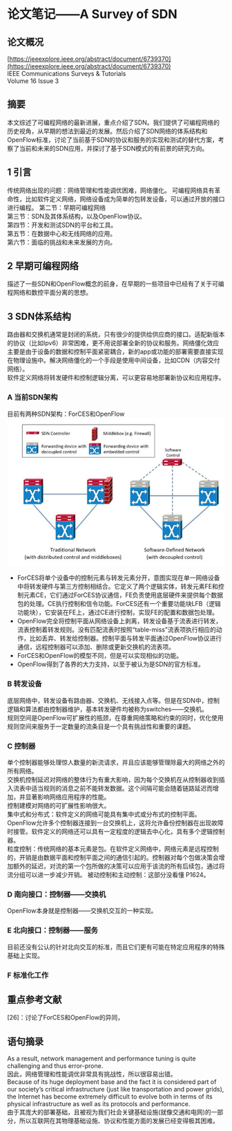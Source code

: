 # 论文笔记——A Survey of SDN

## 论文概况
[https://ieeexplore.ieee.org/abstract/document/6739370](https://ieeexplore.ieee.org/abstract/document/6739370)    
IEEE Communications Surveys & Tutorials     
Volume 16 Issue 3   
## 摘要
本文综述了可编程网络的最新进展，重点介绍了SDN。我们提供了可编程网络的历史视角，从早期的想法到最近的发展。然后介绍了SDN网络的体系结构和OpenFlow标准，讨论了当前基于SDN的协议和服务的实现和测试的替代方案，考察了当前和未来的SDN应用，并探讨了基于SDN模式的有前景的研究方向。
## 1 引言
传统网络出现的问题：网络管理和性能调优困难，网络僵化。
可编程网络具有革命性，比如软件定义网络，网络设备成为简单的包转发设备，可以通过开放的接口进行编程。
第二节：早期可编程网络    
第三节：SDN及其体系结构，以及OpenFlow协议。     
第四节：开发和测试SDN的平台和工具。   
第五节：在数据中心和无线网络的应用。    
第六节：面临的挑战和未来发展的方向。    
## 2 早期可编程网络
描述了一些SDN和OpenFlow概念的前身，在早期的一些项目中已经有了关于可编程网络和数控平面分离的思想。
## 3 SDN体系结构
路由器和交换机通常是封闭的系统，只有很少的提供给供应商的接口。适配新版本的协议（比如Ipv6）非常困难，更不用说部署全新的协议和服务。网络僵化效应主要是由于设备的数据和控制平面紧密耦合，新的app或功能的部署需要直接实现在物理设施中。解决网络僵化的一个手段是使用中间设备，比如CDN（内容交付网络）。  
软件定义网络将转发硬件和控制逻辑分离，可以更容易地部署新协议和应用程序。
### A 当前SDN架构
目前有两种SDN架构：ForCES和OpenFlow         
![SDN体系结构](/image/A_Survey_of_SDN_note/SDN体系结构.jpg)     
- ForCES将单个设备中的控制元素与转发元素分开，意图实现在单一网络设备中将转发硬件与第三方控制相结合。它定义了两个逻辑实体，转发元素FE和控制元素CE，它们通过ForCES协议通信，FE负责使用底层硬件来提供每个数据包的处理。CE执行控制和信令功能。ForCES还有一个重要功能块LFB（逻辑功能块），它安装在FE上，通过CE进行控制，实现FE的配置和数据包处理。   
- OpenFlow完全将控制平面从网络设备上剥离，转发设备基于流表进行转发，流表控制着转发规则。没有匹配流表时按照“table-miss”流表项执行相应的动作，比如丢弃、转发给控制器。控制平面与转发平面通过OpenFlow协议进行通信，远程控制器可以添加、删除或更新交换机的流表项。
- ForCES和OpenFlow的模型不同，但是可以实现相似的功能。
- OpenFlow得到了各界的大力支持，以至于被认为是SDN的官方标准。
### B 转发设备
底层网络中，转发设备有路由器、交换机、无线接入点等。但是在SDN中，控制逻辑和算法都由控制器维护，基本转发硬件均被称为switches——交换机。   
规则空间是OpenFlow可扩展性的瓶颈，在尊重网络策略和约束的同时，优化使用规则空间来服务于一定数量的流条目是一个具有挑战性和重要的课题。
### C 控制器
单个控制器能够处理惊人数量的新流请求，并且应该能够管理除最大的网络之外的所有网络。  
交换机控制延迟对网络的整体行为有重大影响，因为每个交换机在从控制器收到插入流表中适当规则的消息之前不能转发数据。这个间隔可能会随着链路延迟而增加，并显著影响网络应用程序的性能。    
控制建模对网络的可扩展性影响很大。    
集中式和分布式：软件定义的网络可能具有集中式或分布式的控制平面。OpenFlow允许多个控制器连接到一台交换机上，这将允许备份控制器在出现故障时接管。软件定义的网络还可以具有一定程度的逻辑去中心化，具有多个逻辑控制器。  
粒度控制：传统网络的基本元素是包。在软件定义网络中，网络元素是远程控制的，开销是由数据平面和控制平面之间的通信引起的。控制器对每个包做决策会增加额外的延迟，对流的第一个包所做的决策可以应用于该流的所有后续包，通过将流分组可以进一步减少开销。
被动控制和主动控制：这部分没看懂 P1624。
### D 南向接口：控制器——交换机
OpenFlow本身就是控制器——交换机交互的一种实现。
### E 北向接口：控制器——服务
目前还没有公认的针对北向交互的标准，而且它们更有可能在特定应用程序的特殊基础上实现。
### F 标准化工作

## 重点参考文献
[26]：讨论了ForCES和OpenFlow的异同，
## 语句摘录
As a result, network management and performance tuning is quite challenging and thus error-prone.   
因此，网络管理和性能调优非常具有挑战性，所以很容易出错。    
Because of its huge deployment base and the fact it is considered part of our society’s critical infrastructure (just like transportation and power grids), the Internet has become extremely difficult to evolve both in terms of its physical infrastructure as well as its protocols and performance.   
由于其庞大的部署基础，且被视为我们社会关键基础设施(就像交通和电网)的一部分，所以互联网在其物理基础设施、协议和性能方面的发展已经变得极其困难。

